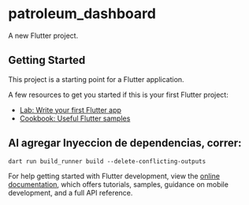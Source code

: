 # patroleum_dashboard

A new Flutter project.

## Getting Started

This project is a starting point for a Flutter application.

A few resources to get you started if this is your first Flutter project:

- [Lab: Write your first Flutter app](https://docs.flutter.dev/get-started/codelab)
- [Cookbook: Useful Flutter samples](https://docs.flutter.dev/cookbook)


## Al agregar Inyeccion de dependencias, correr: 

    dart run build_runner build --delete-conflicting-outputs


For help getting started with Flutter development, view the
[online documentation](https://docs.flutter.dev/), which offers tutorials,
samples, guidance on mobile development, and a full API reference.
